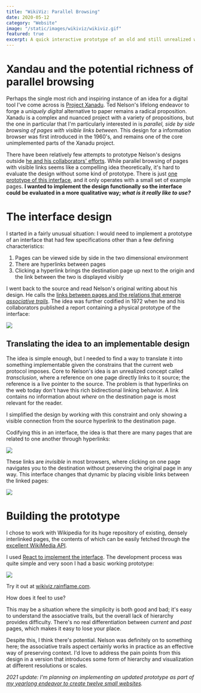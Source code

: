 ```yaml
---
title: "WikiViz: Parallel Browsing"
date: 2020-05-12
category: "Website"
image: "/static/images/wikiviz/wikiviz.gif"
featured: true
excerpt: A quick interactive prototype of an old and still unrealized way to traverse the internet built using the Wikipedia API and React.
---
```


# Xandau and the potential richness of parallel browsing

Perhaps the single most rich and inspiring instance of an idea for a digital tool I've come across is [Project Xanadu](https://xanadu.com/). Ted Nelson's lifelong endeavor to forge a _uniquely digital_ alternative to paper remains a radical proposition. Xanadu is a complex and nuanced project with a variety of propositions, but the one in particular that I'm particularly interested in is _parallel, side by side browsing of pages with visible links between_. This design for a information browser was first introduced in the 1960's, and remains one of the core unimplemented parts of the Xanadu project.

There have been relatively few attempts to prototype Nelson's designs outside [he and his collaborators' efforts](https://xanadu.com/xUniverse-D6). While parallel browsing of pages with visible links seems like a compelling idea theoretically, it's hard to evaluate the design without some kind of prototype. There is just [one prototype of this interface](https://www.xanadu.com/xanademos/MoeJusteOrigins.html), and it only operates with a small set of example pages. **I wanted to implement the design functionally so the interface could be evaluated in a more qualitative way; _what is it really like to use?_**

# The interface design

I started in a fairly unusual situation: I would need to implement a prototype of an interface that had few specifications other than a few defining characteristics:

1. Pages can be viewed side by side in the two dimensional environment
2. There are hyperlinks between pages
3. Clicking a hyperlink brings the destination page up next to the origin and the link between the two is displayed visibly

I went back to the source and read Nelson's original writing about his design. He calls the [links between pages and the relations that emerge _associative trails_](https://dl.acm.org/doi/pdf/10.1145/800197.806036?casa_token=H_-DtcbZqScAAAAA:IL4pRZJLTrAt_bW5P7ag_bhbguLbQHzJzV1-E6eD9IdtREm5LUQ3pfwTihgvolbmtbSjD4Beqq0I). The idea was further codified in 1972 when he and his collaborators published a report containing a physical prototype of the interface:

![](/static/images/wikiviz/prototype.png)

## Translating the idea to an implementable design

The idea is simple enough, but I needed to find a way to translate it into something implementable given the constrains that the current web protocol imposes. Core to Nelson's idea is an unrealized concept called _transclusion_, where a reference on one page directly links to it source; the reference is a live pointer to the source. The problem is that hyperlinks on the web today don't have this rich bidirectional linking behavior. A link contains no information about _where_ on the destination page is most relevant for the reader.

I simplified the design by working with this constraint and only showing a visible connection from the source hyperlink to the destination page.

Codifying this in an interface, the idea is that there are many pages that are related to one another through hyperlinks:

![](/static/images/wikiviz/many-links.png)

These links are _invisible_ in most browsers, where clicking on one page navigates you to the destination without preserving the original page in any way. This interface changes that dynamic by placing visible links between the linked pages:

![](/static/images/wikiviz/many-links-concrete.png)

# Building the prototype

I chose to work with Wikipedia for its huge repository of existing, densely interlinked pages, the contents of which can be easily fetched through the [excellent WikiMedia API](https://www.mediawiki.org/wiki/API:Main_page).

I used [React to implement the interface](https://github.com/rainflame/wikiviz). The development process was quite simple and very soon I had a basic working prototype:

![](/static/images/wikiviz/wikiviz.gif)

Try it out at [wikiviz.rainflame.com](https://wikiviz.rainflame.com).

How does it feel to use?

This may be a situation where the simplicity is both good and bad; it's easy to understand the associative trails, but the overall lack of hierarchy provides difficulty. There's no real differentiation between _current_ and _past_ pages, which makes it easy to lose your place.

Despite this, I think there's potential. Nelson was definitely on to something here; the associative trails aspect certainly works in practice as an effective way of preserving context. I'd love to address the pain points from this design in a version that introduces some form of hierarchy and visualization at different resolutions or scales.

_2021 update: I'm planning on implementing an updated prototype as part of [my yearlong endeavor to create twelve small websites](https://futureland.tv/christian/twelve-websites)._
